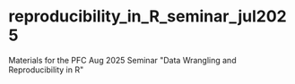 # reproducibility_in_R_seminar_jul2025
Materials for the PFC Aug 2025 Seminar "Data Wrangling and Reproducibility in R"
